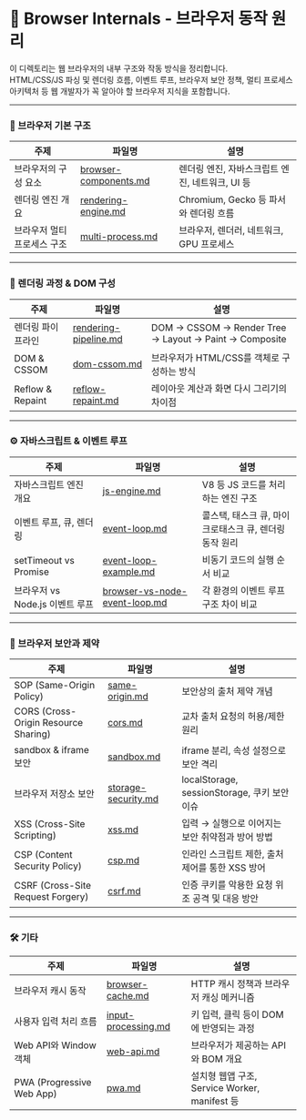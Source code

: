 # 🧭 Browser Internals - 브라우저 동작 원리

이 디렉토리는 웹 브라우저의 내부 구조와 작동 방식을 정리합니다.  
HTML/CSS/JS 파싱 및 렌더링 흐름, 이벤트 루프, 브라우저 보안 정책, 멀티 프로세스 아키텍처 등 웹 개발자가 꼭 알아야 할 브라우저 지식을 포함합니다.

---

### 🧱 브라우저 기본 구조
| 주제 | 파일명 | 설명 |
|------|--------|------|
| 브라우저의 구성 요소 | [browser-components.md](./notes/browser-components.md) | 렌더링 엔진, 자바스크립트 엔진, 네트워크, UI 등 |
| 렌더링 엔진 개요 | [rendering-engine.md](./notes/rendering-engine.md) | Chromium, Gecko 등 파서와 렌더링 흐름 |
| 브라우저 멀티 프로세스 구조 | [multi-process.md](./notes/multi-process.md) | 브라우저, 렌더러, 네트워크, GPU 프로세스 |

---

### 🎨 렌더링 과정 & DOM 구성
| 주제 | 파일명 | 설명 |
|------|--------|------|
| 렌더링 파이프라인 | [rendering-pipeline.md](./notes/rendering-pipeline.md) | DOM → CSSOM → Render Tree → Layout → Paint → Composite |
| DOM & CSSOM | [dom-cssom.md](./notes/dom-cssom.md) | 브라우저가 HTML/CSS를 객체로 구성하는 방식 |
| Reflow & Repaint | [reflow-repaint.md](./notes/reflow-repaint.md) | 레이아웃 계산과 화면 다시 그리기의 차이점 |

---

### ⚙️ 자바스크립트 & 이벤트 루프
| 주제 | 파일명 | 설명 |
|------|--------|------|
| 자바스크립트 엔진 개요 | [js-engine.md](./notes/js-engine.md) | V8 등 JS 코드를 처리하는 엔진 구조 |
| 이벤트 루프, 큐, 렌더링 | [event-loop.md](./notes/event-loop.md) | 콜스택, 태스크 큐, 마이크로태스크 큐, 렌더링 동작 원리 |
| setTimeout vs Promise | [event-loop-example.md](./notes/event-loop-example.md) | 비동기 코드의 실행 순서 비교 |
| 브라우저 vs Node.js 이벤트 루프 | [browser-vs-node-event-loop.md](./notes/browser-vs-node-event-loop.md) | 각 환경의 이벤트 루프 구조 차이 비교 |

---

### 🔐 브라우저 보안과 제약
| 주제 | 파일명 | 설명 |
|------|--------|------|
| SOP (Same-Origin Policy) | [same-origin.md](./notes/same-origin.md) | 보안상의 출처 제약 개념 |
| CORS (Cross-Origin Resource Sharing) | [cors.md](./notes/cors.md) | 교차 출처 요청의 허용/제한 원리 |
| sandbox & iframe 보안 | [sandbox.md](./notes/sandbox.md) | iframe 분리, 속성 설정으로 보안 격리 |
| 브라우저 저장소 보안 | [storage-security.md](./notes/storage-security.md) | localStorage, sessionStorage, 쿠키 보안 이슈 |
| XSS (Cross-Site Scripting) | [xss.md](./notes/xss.md) | 입력 → 실행으로 이어지는 보안 취약점과 방어 방법 |
| CSP (Content Security Policy)	| [csp.md](./notes/csp.md) | 인라인 스크립트 제한, 출처 제어를 통한 XSS 방어 |
| CSRF (Cross-Site Request Forgery) | [csrf.md](./notes/csrf.md) | 인증 쿠키를 악용한 요청 위조 공격 및 대응 방안 |

---

### 🛠️ 기타
| 주제 | 파일명 | 설명 |
|------|--------|------|
| 브라우저 캐시 동작 | [browser-cache.md](./notes/browser-cache.md) | HTTP 캐시 정책과 브라우저 캐싱 메커니즘 |
| 사용자 입력 처리 흐름 | [input-processing.md](./notes/input-processing.md) | 키 입력, 클릭 등이 DOM에 반영되는 과정 |
| Web API와 Window 객체 | [web-api.md](./notes/web-api.md) | 브라우저가 제공하는 API와 BOM 개요 |
| PWA (Progressive Web App)	| [pwa.md](./notes/pwa.md) | 설치형 웹앱 구조, Service Worker, manifest 등 |
